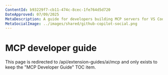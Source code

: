 ```yaml
---
ContentId: b93229f7-cb11-474c-8cec-1fe764d5d720
DateApproved: 07/09/2025
MetaDescription: A guide for developers building MCP servers for VS Code.
MetaSocialImage: ../images/shared/github-copilot-social.png
---
```


# MCP developer guide

This page is redirected to /api/extension-guides/ai/mcp and only exists to keep the "MCP Developer Guide" TOC item.
